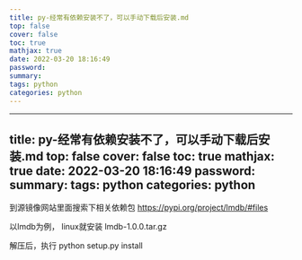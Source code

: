 ```yaml
---
title: py-经常有依赖安装不了，可以手动下载后安装.md
top: false
cover: false
toc: true
mathjax: true
date: 2022-03-20 18:16:49
password:
summary:
tags: python
categories: python
---
```

---
title: py-经常有依赖安装不了，可以手动下载后安装.md
top: false
cover: false
toc: true
mathjax: true
date: 2022-03-20 18:16:49
password:
summary:
tags: python
categories: python
---
到源镜像网站里面搜索下相关依赖包
https://pypi.org/project/lmdb/#files

以lmdb为例， linux就安装 lmdb-1.0.0.tar.gz

解压后，执行
 python setup.py install
